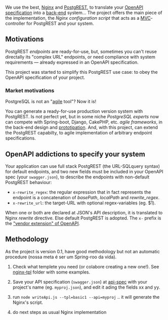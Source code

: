 We use the best, [Nginx](https://nginx.org/) and [PostgREST](https://postgrest.com), to translate your [OpenAPI specification](https://www.openapis.org/specification) into a [back-end](https://en.wikipedia.org/wiki/Front_and_back_ends) system... The project offers the main piece of the implementation, the *Nginx configuration script* that acts as a [MVC](https://en.wikipedia.org/wiki/Model%E2%80%93view%E2%80%93controller)-controller for PostgREST and your system.

## Motivations

PostgREST *endpoints* are ready-for-use, but, sometimes you can't reuse directally its "complex URL" endpoints, or need compliance with system requirements &mdash; already expressed in an OpenAPI specification.
 
This project was started to simplify this PostgREST use case: to obey the OpenAPI specification of your project.

### Market motivations

PostgreSQL is not an "[agile](https://en.wikipedia.org/wiki/Agile_software_development) tool"?  Now it is! 

You can generate a ready-for-use production version system with PostgREST.  Is not perfect yet, but in some niche *PostgreSQL experts* now can compete with Spring-boot, Django, CakePHP, etc. *agile frameworks*, in the back-end design and [prototipation](https://en.wikipedia.org/wiki/Software_prototyping). And, with this project,  can extend the PostgREST capabilty, to agile implementation of arbitrary endpoint specifications. 

## OpenAPI addictions to specify your system

Your application can use full stack PostgREST (the URL-SQLquery syntax) for default endpoints, 
and two new fields must be included in your OpenAPI spec (your `swagger.json`), to describe the endpoints with non-default PostgREST behaviour:

* `x-rewrite_regex`: the regular expression that in fact represents the endpoint is a concatenation of *basePath*, *localPath* and *rewrite_regex*.
* `x-rewrite_url`: the target-URL with optional regex-variables (eg. $1).

When one or both are declared at JSON's API description, it is translated to Nginx *rewrite* directive. Else default PostgREST is adopted.
The `x-` prefix is the ["vendor extension" of OpenAPI](https://github.com/OAI/OpenAPI-Specification/blob/master/versions/2.0.md#vendorExtensions).

## Methodology

As the project is version 0.1, have good methodology but not an automatic procedure (nossa meta é ser um Spring-roo da vida).

1. Check what templete you need (or colabore creating a new one!). See [nginx-tpl](nginx-tpl) folder with some examples.

2. Save your API specification (`swagger.json`)  at [api-spec](api-spec) with your project's name (eg. `myproj.json`), and edit it ading the fields xx and yy.

3. run `node writeApi.js --tpl=basic1 --api=myproj` .. it will generate the Nginx's script. 
 
4. do next steps as usual Nginx implementation
